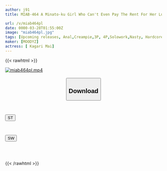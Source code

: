 ```yaml
---
author: j91
title: MIAB-464 A Minato-ku Girl Who Can't Even Pay The Rent For Her Luxury Apartment After Her Dad Dumps Her Is Filmed With A Legendary Debt Collector Who Takes Out Both Her Holes And Releases It Without Her Permission. Mai Hanagari

url: /v/miab464pl
date: 0000-03-28T01:55:00Z
image: "miab464pl.jpg"
tags: [Upcoming releases, Anal,Creampie,3P, 4P,Solowork,Nasty, Hardcore,Acme · Orgasm	]
maker: [MOODYZ]
actress: [ Kagari Mai]
---
```



{{< rawhtml >}}

<div class="video" data-videoid="pending_link.html">
    <a href="javascript:;">
        <img src="/v/miab464pl/miab464pl.jpg" width="WIDTH" height="HEIGHT" alt="miab464pl.mp4" loading="lazy">
    </a>
</div>

<script type="text/javascript" src="https://j91.asia/asset/on-demand-pend.js"></script>

<br>
  <link rel="stylesheet" href="https://j91.asia/asset/bs5.css">
  
  <center>
  <button class="btn btn-primary" type="button" data-bs-toggle="collapse" data-bs-target=".multi-collapse" aria-expanded="false" aria-controls="multiCollapseExample1 multiCollapseExample2"><h2>Download</h2></button></center>
</p>
<div class="row">
  <div class="col">
    <div class="collapse multi-collapse" id="multiCollapseExample1">
      <div class="card card-body">
	      	      <br>
<div class="buttons">  
<p><a href="https://j91.asia/pending_link.html" target="_blank"><button class="btn-hover color-3"><i class="fa fa-download"></i> ST</button></a></p></div>
    </div>
  </div>
</div>
  <div class="col">
    <div class="collapse multi-collapse" id="multiCollapseExample2">
      <div class="card card-body">
	      <br>
<div class="buttons">
<p><a href="https://j91.asia/pending_link.html" target="_blank"><button class="btn-hover color-2"><i class="fa fa-download"></i> SW</button></a></p></div>
<br><br>
      </div>
    </div>
  </div>
</div>

{{< /rawhtml >}}